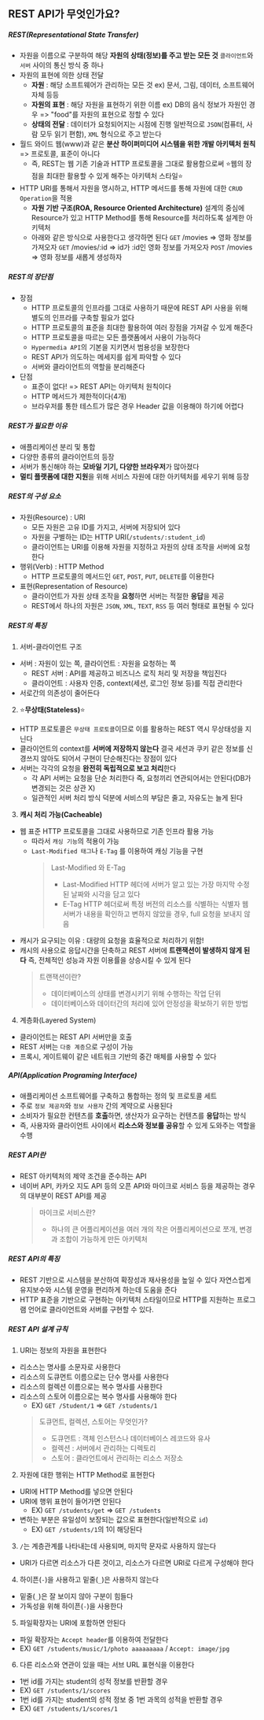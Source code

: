 ## REST API가 무엇인가요?
##### REST(Representational State Transfer)
- 자원을 이름으로 구분하여 해당 **자원의 상태(정보)를 주고 받는 모든 것**
  `클라이언트`와 `서버` 사이의 통신 방식 중 하나
- 자원의 표현에 의한 상태 전달
  - **자원** : 해당 소프트웨어가 관리하는 모든 것
    ex) 문서, 그림, 데이터, 소프트웨어 자체 등등
  - **자원의 표현** : 해당 자원을 표현하기 위한 이름
    ex) DB의 음식 정보가 자원인 경우 => "food"를 자원의 표현으로 정할 수 있다
  - **상태의 전달** : 데이터가 요청되어지는 시점에 진행
    일반적으로 `JSON`(컴퓨터, 사람 모두 읽기 편함), `XML` 형식으로 주고 받는다
- 월드 와이드 웹(www)과 같은 **분산 하이퍼미디어 시스템을 위한 개발 아키텍처 원칙** => 프로토콜, 표준이 아니다
  - 즉, REST는 웹 기존 기술과 HTTP 프로토콜을 그대로 활용함으로써
    :star:웹의 장점을 최대한 활용할 수 있게 해주는 아키텍처 스타일:star:
- HTTP URI를 통해서 자원을 명시하고, HTTP 메서드를 통해 자원에 대한 `CRUD Operation`을 적용
  - **자원 기반 구조(ROA, Resource Oriented Architecture)** 설계의 중심에 Resource가 있고
    HTTP Method를 통해 Resource를 처리하도록 설계한 아키텍처
  - 아래와 같은 방식으로 사용한다고 생각하면 된다
    `GET` /movies => 영화 정보를 가져오자
    `GET` /movies/:id => id가 :id인 영화 정보를 가져오자
    `POST` /movies => 영화 정보를 새롭게 생성하자

##### REST의 장단점
- 장점
  - HTTP 프로토콜의 인프라를 그대로 사용하기 때문에 REST API 사용을 위해 별도의 인프라를 구축할 필요가 없다
  - HTTP 프로토콜의 표준을 최대한 활용하여 여러 장점을 가져갈 수 있게 해준다
  - HTTP 프로토콜을 따르는 모든 플랫폼에서 사용이 가능하다
  - `Hypermedia API`의 기본을 지키면서 범용성을 보장한다
  - REST API가 의도하는 메세지를 쉽게 파악할 수 있다
  - 서버와 클라이언트의 역할을 분리해준다
- 단점
  - 표준이 없다! => REST API는 아키텍처 원칙이다
  - HTTP 메서드가 제한적이다(4개)
  - 브라우저를 통한 테스트가 많은 경우 Header 값을 이용해야 하기에 어렵다

##### REST가 필요한 이유
- 애플리케이션 분리 및 통합
- 다양한 종류의 클라이언트의 등장
- 서버가 통신해야 하는 **모바일 기기, 다양한 브라우저**가 많아졌다
- **멀티 플랫폼에 대한 지원**을 위해 서비스 자원에 대한 아키텍처를 세우기 위해 등장

##### REST의 구성 요소
- 자원(Resource) : URI
  - 모든 자원은 고유 ID를 가지고, 서버에 저장되어 있다
  - 자원을 구별하는 ID는 HTTP URI(`/students/:student_id`)
  - 클라이언트는 URI를 이용해 자원을 지정하고 자원의 상태 조작을 서버에 요청한다
- 행위(Verb) : HTTP Method
  - HTTP 프로토콜의 메서드인 `GET`, `POST`, `PUT`, `DELETE`를 이용한다
- 표현(Representation of Resource)
  - 클라이언트가 자원 상태 조작을 **요청**하면 서버는 적절한 **응답**을 제공
  - REST에서 하나의 자원은 `JSON`, `XML`, `TEXT`, `RSS` 등 여러 형태로 표현될 수 있다

##### REST의 특징
1. 서버-클라이언트 구조
  - 서버 : 자원이 있는 쪽, 클라이언트 : 자원을 요청하는 쪽
    - REST 서버 : API를 제공하고 비즈니스 로직 처리 및 저장을 책임진다
    - 클라이언트 : 사용자 인증, context(세션, 로그인 정보 등)를 직접 관리한다
  - 서로간의 의존성이 줄어든다
2. :star:**무상태(Stateless)**:star:
  - HTTP 프로토콜은 `무상태 프로토콜`이므로 이를 활용하는 REST 역시 무상태성을 지닌다
  - 클라이언트의 context를 **서버에 저장하지 않는다**
    결국 세션과 쿠키 같은 정보를 신경쓰지 않아도 되어서 구현이 단순해진다는 장점이 있다
  - 서버는 각각의 요청을 **완전히 독립적으로 보고 처리**한다
    - 각 API 서버는 요청을 단순 처리한다
      즉, 요청끼리 연관되어서는 안된다(DB가 변경되는 것은 상관 X)
    - 일관적인 서버 처리 방식 덕분에 서비스의 부담은 줄고, 자유도는 늘게 된다
3. **캐시 처리 가능(Cacheable)**
  - 웹 표준 HTTP 프로토콜을 그대로 사용하므로 기존 인프라 활용 가능
    - 따라서 `캐싱 기능`의 적용이 가능
    - `Last-Modified 태그`나 `E-Tag` 를 이용하여 캐싱 기능을 구현
      > Last-Modified 와 E-Tag
      > - Last-Modified
      >   HTTP 헤더에 서버가 알고 있는 가장 마지막 수정된 날짜와 시각을 담고 있다
      > - E-Tag
      >   HTTP 헤더로써 특정 버전의 리소스를 식별하는 식별자
      >   웹 서버가 내용을 확인하고 변하지 않았을 경우, full 요청을 보내지 않음
  - 캐시가 요구되는 이유 : 대량의 요청을 효율적으로 처리하기 위함!
  - 캐시의 사용으로 응답시간을 단축하고 REST 서버에 **트랜잭션이 발생하지 않게 된다**
    즉, 전체적인 성능과 자원 이용률을 상승시킬 수 있게 된다
    > 트랜잭션이란?
    > - 데이터베이스의 상태를 변경시키기 위해 수행하는 작업 단위
    > - 데이터베이스와 데이터간의 처리에 있어 안정성을 확보하기 위한 방법
4. 계층화(Layered System)
  - 클라이언트는 REST API 서버만을 호출
  - REST 서버는 `다중 계층`으로 구성이 가능
  - 프록시, 게이트웨이 같은 네트워크 기반의 중간 매체를 사용할 수 있다

##### API(Application Programing Interface)
- 애플리케이션 소프트웨어를 구축하고 통합하는 정의 및 프로토콜 세트
- 주로 `정보 제공자`와 `정보 사용자` 간의 계약으로 사용된다
- 소비자가 필요한 컨텐츠를 **호출**하면, 생산자가 요구하는 컨텐츠를 **응답**하는 방식
- 즉, 사용자와 클라이언트 사이에서 **리소스와 정보를 공유**할 수 있게 도와주는 역할을 수행

##### REST API란
- REST 아키텍처의 제약 조건을 준수하는 API
- 네이버 API, 카카오 지도 API 등의 오픈 API와 마이크로 서비스 등을 제공하는 경우의 대부분이 REST API를 제공
  > 마이크로 서비스란?
  > - 하나의 큰 어플리케이션을 여러 개의 작은 어플리케이션으로 쪼개, 변경과 조합이 가능하게 만든 아키텍처

##### REST API의 특징
- REST 기반으로 시스템을 분산하여 확장성과 재사용성을 높일 수 있다
  자연스럽게 유지보수와 시스템 운영을 편리하게 하는데 도움을 준다
- HTTP 표준을 기반으로 구현하는 아키텍처 스타일이므로
  HTTP를 지원하는 프로그램 언어로 클라이언트와 서버를 구현할 수 있다.

##### REST API 설계 규칙
1. URI는 정보의 자원을 표현한다
  - 리소스는 명사를 소문자로 사용한다
  - 리소스의 도큐먼트 이름으로는 단수 명사를 사용한다
  - 리소스의 컬렉션 이름으로는 복수 명사를 사용한다
  - 리소스의 스토어 이름으로는 복수 명사를 사용해야 한다
    - EX) `GET /Student/1` => `GET /students/1`
    > 도큐먼트, 컬렉션, 스토어는 무엇인가?
    > - 도큐먼트 : 객체 인스턴스나 데이터베이스 레코드와 유사
    > - 컬렉션 : 서버에서 관리하는 디렉토리
    > - 스토어 : 클라언트에서 관리하는 리소스 저장소
2. 자원에 대한 행위는 HTTP Method로 표현한다
  - URI에 HTTP Method를 넣으면 안된다
  - URI에 행위 표현이 들어가면 안된다
    - EX) `GET /students/get` => `GET /students`
  - 변하는 부분은 유일성이 보장되는 값으로 표현한다(일반적으로 `id`)
    - EX) `GET /students/1`의 1이 해당된다
3. `/`는 계층관계를 나타내는데 사용되며, 마지막 문자로 사용하지 않는다
  - URI가 다르면 리소스가 다른 것이고, 리소스가 다르면 URI로 다르게 구성해야 한다
4. 하이픈(`-`)을 사용하고 밑줄(`_`)은 사용하지 않는다
  - 밑줄(`_`)은 잘 보이지 않아 구분이 힘들다
  - 가독성을 위해 하이픈(`-`)을 사용한다
5. 파일확장자는 URI에 포함하면 안된다
  - 파일 확장자는 `Accept header`를 이용하여 전달한다
  - EX) `GET /students/music/1/photo aaaaaaaaa` / `Accept: image/jpg`
6. 다른 리소스와 연관이 있을 때는 서브 URL 표현식을 이용한다
  - 1번 id를 가지는 student의 성적 정보를 반환할 경우
  - EX) `GET /students/1/scores`
  - 1번 id를 가지는 student의 성적 정보 중 1번 과목의 성적을 반환할 경우
  - EX) `GET /students/1/scores/1`